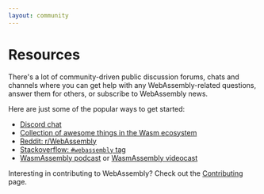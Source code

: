 ```yaml
---
layout: community
---
```


# Resources

There's a lot of community-driven public discussion forums, chats and channels
where you can get help with any WebAssembly-related questions, answer them for
others, or subscribe to WebAssembly news.

Here are just some of the popular ways to get started:

- [Discord chat](https://discord.gg/jwCC7jS)
- [Collection of awesome things in the Wasm ecosystem](https://github.com/mbasso/awesome-wasm)
- [Reddit: r/WebAssembly](https://www.reddit.com/r/WebAssembly/)
- [Stackoverflow: `#webassembly` tag](https://stackoverflow.com/questions/tagged/webassembly)
- [WasmAssembly podcast](https://wasmassembly.libsyn.com/) or [WasmAssembly videocast](https://www.youtube.com/playlist?list=PLNYkxOF6rcIA46I-YCX3ASF4SRb548z8s)

Interesting in contributing to WebAssembly? Check out the
[Contributing](/community/contributing/) page.
